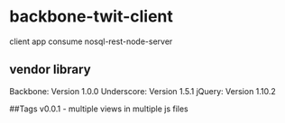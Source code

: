 # backbone-twit-client
client app consume nosql-rest-node-server

## vendor library
Backbone: Version 1.0.0
Underscore: Version 1.5.1
jQuery: Version 1.10.2

##Tags
v0.0.1 - multiple views in multiple js files